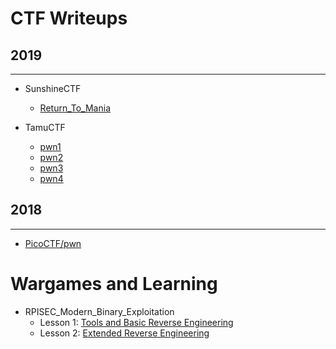 # CTF Writeups
## 2019
* * *
- SunshineCTF
    - [Return_To_Mania](/content/2019_CTF/sunshineCTF/writeup_pwn1.md)
    
- TamuCTF
    - [pwn1](/content/2019_CTF/tamuCTF/writeup_pwn1.md)
    - [pwn2](/content/2019_CTF/tamuCTF/writeup_pwn2.md)
    - [pwn3](/content/2019_CTF/tamuCTF/writeup_pwn3.md)
    - [pwn4](/content/2019_CTF/tamuCTF/writeup_pwn4.md)
    
## 2018
* * *
- [PicoCTF/pwn](/content/2018_CTF/picoCTF/writeups_pwn.md)

# Wargames and Learning

- RPISEC_Modern_Binary_Exploitation
    - Lesson 1: [Tools and Basic Reverse Engineering](/content/RPISEC_MBE/re_basic.md)
    - Lesson 2: [Extended Reverse Engineering](/content/RPISEC_MBE/re_extended.md)
